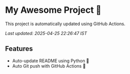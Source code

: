 # My Awesome Project 🚀

This project is automatically updated using GitHub Actions.

_Last updated: 2025-04-25 22:26:47 IST_

## Features
- Auto-update README using Python 🐍
- Auto Git push with GitHub Actions 🤖
